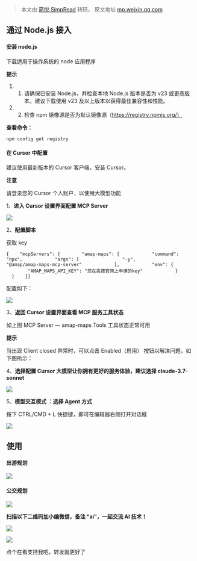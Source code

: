 > 本文由 [简悦 SimpRead](http://ksria.com/simpread/) 转码， 原文地址 [mp.weixin.qq.com](https://mp.weixin.qq.com/s/dRJ1h0LyroPqDPEmwjm6Uw)

通过 Node.js 接入
-------------

#### 安装 node.js

下载适用于操作系统的 node 应用程序

**提示**

1.  1. 请确保已安装 Node.js，并检查本地 Node.js 版本是否为 v23 或更高版本。建议下载使用 v23 及以上版本以获得最佳兼容性和性能。
    
2.  2. 检查 npm 镜像源是否为默认镜像源（https://registry.npmjs.org/）
    

**查看命令：**

```
npm config get registry
```

#### 在 Cursor 中配置

建议使用最新版本的 Cursor 客户端，安装 Cursor。

**注意**

请登录您的 Cursor 个人账户，以使用大模型功能

1、**进入 Cursor 设置界面配置 MCP Server**

![](https://mmbiz.qpic.cn/sz_mmbiz_png/pqcWLvSo2kgUL66YXCl4uItgcyemeibYXjwibGeDA1GDHBbtnjC06uhnibL4RtJm3TTQykupHXDp0Co12qqL4B5sA/640?wx_fmt=png&from=appmsg)

2、**配置脚本**

获取 key

```
{    "mcpServers": {        "amap-maps": {            "command": "npx",            "args": [                "-y",                "@amap/amap-maps-mcp-server"            ],            "env": {                "AMAP_MAPS_API_KEY": "您在高德官网上申请的key"            }        }    }}
```

配置如下：

![](https://mmbiz.qpic.cn/sz_mmbiz_png/pqcWLvSo2kgUL66YXCl4uItgcyemeibYXuFFUHgC3kY1yVa9usNN6lc5z6W5O2oyN7chIM6QmMGct2D2FyWANTA/640?wx_fmt=png&from=appmsg)

3、**返回 Cursor 设置界面查看 MCP 服务工具状态**

如上图 MCP Server — amap-maps Tools 工具状态正常可用

**提示**

当出现 Client closed 异常时，可以点击 Enabled（启用） 按钮以解决问题，如下图所示：

4、**选择配置 Cursor 大模型让你拥有更好的服务体验，建议选择 claude-3.7-sonnet**

![](https://mmbiz.qpic.cn/sz_mmbiz_png/pqcWLvSo2kgUL66YXCl4uItgcyemeibYXv13KQrJDmhbwE158gv8OS283nicE0POdxQTdK4LMaONnBxRnTIg5wyQ/640?wx_fmt=png&from=appmsg)

5、**模型交互模式 ：选择 Agent 方式**

按下 CTRL/CMD + L 快捷键，即可在编辑器右侧打开对话框

![](https://mmbiz.qpic.cn/sz_mmbiz_png/pqcWLvSo2kgUL66YXCl4uItgcyemeibYXCQPzYBjdKLJh5P0IzKZdcf0mefNRPLt1lPZGhZxO7LWD3yco1UDqsQ/640?wx_fmt=png&from=appmsg)

使用
--

#### 出游规划

![](https://mmbiz.qpic.cn/sz_mmbiz_png/pqcWLvSo2kgUL66YXCl4uItgcyemeibYXbiaQx53WYYQS06vj3UbxHzHiazia4hOg9BhlkrcibicicvwMqRAXgdibYNMaw/640?wx_fmt=png&from=appmsg)

#### 公交规划

![](https://mmbiz.qpic.cn/sz_mmbiz_png/pqcWLvSo2kgUL66YXCl4uItgcyemeibYXHq1ARGO4OSgkFy4vibAEr6hwiaLVgqL4sMp3hNVOBfIltomqzdO4TUkA/640?wx_fmt=png&from=appmsg)

**扫描以下二维码加小编微信，备注 “ai”，一起交流 AI 技术！**

![](https://mmbiz.qpic.cn/mmbiz_jpg/pqcWLvSo2kiakiaIvAlvIdMfAg9eow4D56YAXicUzMD1xGlGibLVC5Lfic1LJT2HhpENoIHeibOJfCwqrx2J0MpcydrQ/640?wx_fmt=jpeg)

![](https://mmbiz.qpic.cn/sz_mmbiz_png/2wV7LicL762ZUCR5WEela9H9fDfYic8BAp8ib4cmuicFgACoRwORYGwkBtgUVaILLOjXtlGBnicuM5246MgketktMCg/640?wx_fmt=png)

点个在看支持我吧，转发就更好了